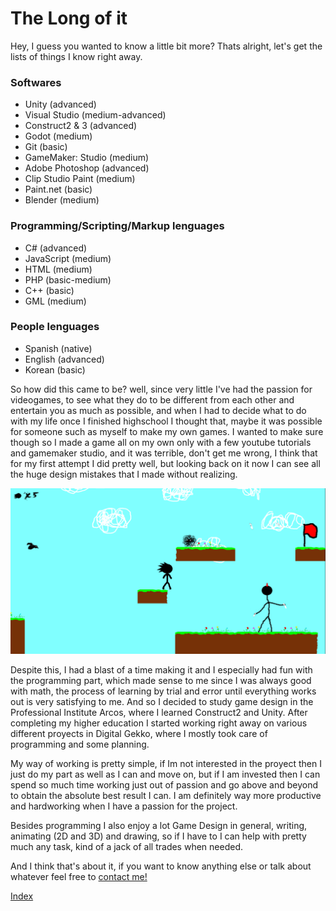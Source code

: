 # The Long of it

Hey, I guess you wanted to know a little bit more? Thats alright, let's get the lists of things I know right away.

### Softwares
* Unity (advanced)
* Visual Studio (medium-advanced)
* Construct2 & 3 (advanced)
* Godot (medium)
* Git (basic)
* GameMaker: Studio (medium)
* Adobe Photoshop (advanced)
* Clip Studio Paint (medium)
* Paint.net (basic)
* Blender (medium)

### Programming/Scripting/Markup lenguages
* C# (advanced)
* JavaScript (medium)
* HTML (medium)
* PHP (basic-medium)
* C++ (basic)
* GML (medium) 

### People lenguages
* Spanish (native)
* English (advanced)
* Korean (basic)

So how did this came to be? well, since very little I've had the passion for videogames, to see what they do to be different from each other and entertain you as much as possible, and when I had to decide what to do with my life once I finished highschool I thought that, maybe it was possible for someone such as myself to make my own games. I wanted to make sure though so I made a game all on my own only with a few youtube tutorials and gamemaker studio, and it was terrible, don't get me wrong, I think that for my first attempt I did pretty well, but looking back on it now I can see all the huge design mistakes that I made without realizing.

![spw](https://github.com/niquion/niquion.github.io/blob/master/spw.png?raw=true)

Despite this, I had a blast of a time making it and I especially had fun with the programming part, which made sense to me since I was always good with math, the process of learning by trial and error until everything works out is very satisfying to me. And so I decided to study game design in the Professional Institute Arcos, where I learned Construct2 and Unity. After completing my higher education I started working right away on various different proyects in Digital Gekko, where I mostly took care of programming and some planning.

My way of working is pretty simple, if Im not interested in the proyect then I just do my part as well as I can and move on, but if I am invested then I can spend so much time working just out of passion and go above and beyond to obtain the absolute best result I can. I am definitely way more productive and hardworking when I have a passion for the project.

Besides programming I also enjoy a lot Game Design in general, writing, animating (2D and 3D) and drawing, so if I have to I can help with pretty much any task, kind of a jack of all trades when needed.

And I think that's about it, if you want to know anything else or talk about whatever feel free to [contact me!](https://niquion.github.io/contact)


[Index](https://niquion.github.io/)
